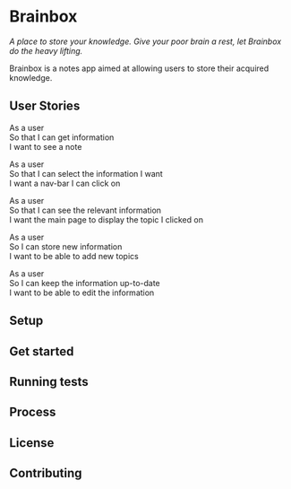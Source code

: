 # Brainbox
*A place to store your knowledge. Give your poor brain a rest, let Brainbox do the heavy lifting.*

Brainbox is a notes app aimed at allowing users to store their acquired knowledge.

## User Stories
As a user  
So that I can get information  
I want to see a note

As a user  
So that I can select the information I want  
I want a nav-bar I can click on

As a user  
So that I can see the relevant information  
I want the main page to display the topic I clicked on

As a user  
So I can store new information  
I want to be able to add new topics

As a user  
So I can keep the information up-to-date  
I want to be able to edit the information

## Setup

## Get started

## Running tests

## Process

## License

## Contributing
